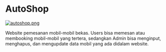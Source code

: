 # AutoShop 
[![autoshop.png](https://i.postimg.cc/T1NKyLWm/autoshop.png)](https://postimg.cc/Fkcr8Kps)

Website pemesanan mobil-mobil bekas. Users bisa memesan atau membooking mobil-mobil yang tertera, sedangkan Admin bisa menginput, menghapus, dan mengupdate data mobil yang ada didalam website.
